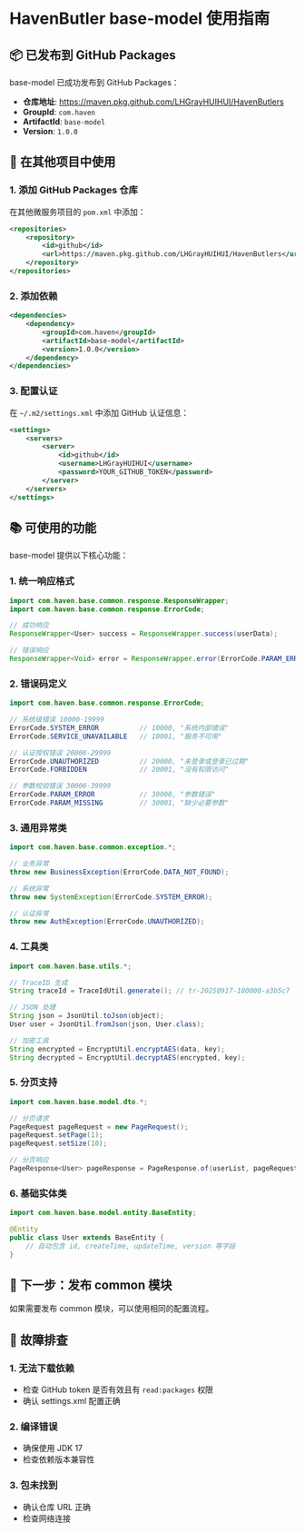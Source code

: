 # HavenButler base-model 使用指南

## 📦 已发布到 GitHub Packages

base-model 已成功发布到 GitHub Packages：
- **仓库地址**: https://maven.pkg.github.com/LHGrayHUIHUI/HavenButlers
- **GroupId**: `com.haven`
- **ArtifactId**: `base-model`
- **Version**: `1.0.0`

## 🔧 在其他项目中使用

### 1. 添加 GitHub Packages 仓库

在其他微服务项目的 `pom.xml` 中添加：

```xml
<repositories>
    <repository>
        <id>github</id>
        <url>https://maven.pkg.github.com/LHGrayHUIHUI/HavenButlers</url>
    </repository>
</repositories>
```

### 2. 添加依赖

```xml
<dependencies>
    <dependency>
        <groupId>com.haven</groupId>
        <artifactId>base-model</artifactId>
        <version>1.0.0</version>
    </dependency>
</dependencies>
```

### 3. 配置认证

在 `~/.m2/settings.xml` 中添加 GitHub 认证信息：

```xml
<settings>
    <servers>
        <server>
            <id>github</id>
            <username>LHGrayHUIHUI</username>
            <password>YOUR_GITHUB_TOKEN</password>
        </server>
    </servers>
</settings>
```

## 📚 可使用的功能

base-model 提供以下核心功能：

### 1. 统一响应格式
```java
import com.haven.base.common.response.ResponseWrapper;
import com.haven.base.common.response.ErrorCode;

// 成功响应
ResponseWrapper<User> success = ResponseWrapper.success(userData);

// 错误响应
ResponseWrapper<Void> error = ResponseWrapper.error(ErrorCode.PARAM_ERROR);
```

### 2. 错误码定义
```java
import com.haven.base.common.response.ErrorCode;

// 系统级错误 10000-19999
ErrorCode.SYSTEM_ERROR          // 10000, "系统内部错误"
ErrorCode.SERVICE_UNAVAILABLE   // 10001, "服务不可用"

// 认证授权错误 20000-29999
ErrorCode.UNAUTHORIZED          // 20000, "未登录或登录已过期"
ErrorCode.FORBIDDEN             // 20001, "没有权限访问"

// 参数校验错误 30000-39999
ErrorCode.PARAM_ERROR           // 30000, "参数错误"
ErrorCode.PARAM_MISSING         // 30001, "缺少必要参数"
```

### 3. 通用异常类
```java
import com.haven.base.common.exception.*;

// 业务异常
throw new BusinessException(ErrorCode.DATA_NOT_FOUND);

// 系统异常
throw new SystemException(ErrorCode.SYSTEM_ERROR);

// 认证异常
throw new AuthException(ErrorCode.UNAUTHORIZED);
```

### 4. 工具类
```java
import com.haven.base.utils.*;

// TraceID 生成
String traceId = TraceIdUtil.generate(); // tr-20250917-100000-a3b5c7

// JSON 处理
String json = JsonUtil.toJson(object);
User user = JsonUtil.fromJson(json, User.class);

// 加密工具
String encrypted = EncryptUtil.encryptAES(data, key);
String decrypted = EncryptUtil.decryptAES(encrypted, key);
```

### 5. 分页支持
```java
import com.haven.base.model.dto.*;

// 分页请求
PageRequest pageRequest = new PageRequest();
pageRequest.setPage(1);
pageRequest.setSize(10);

// 分页响应
PageResponse<User> pageResponse = PageResponse.of(userList, pageRequest, total);
```

### 6. 基础实体类
```java
import com.haven.base.model.entity.BaseEntity;

@Entity
public class User extends BaseEntity {
    // 自动包含 id, createTime, updateTime, version 等字段
}
```

## 🔄 下一步：发布 common 模块

如果需要发布 common 模块，可以使用相同的配置流程。

## 🐛 故障排查

### 1. 无法下载依赖
- 检查 GitHub token 是否有效且有 `read:packages` 权限
- 确认 settings.xml 配置正确

### 2. 编译错误
- 确保使用 JDK 17
- 检查依赖版本兼容性

### 3. 包未找到
- 确认仓库 URL 正确
- 检查网络连接